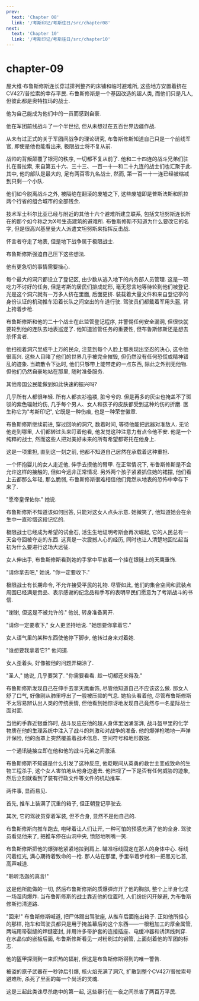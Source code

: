 ```yaml
---
prev:
  text: 'Chapter 08'
  link: '/考斯印记/考斯往日/src/chapter08'
next:
  text: 'Chapter 10'
  link: '/考斯印记/考斯往日/src/chapter10'
---
```


# chapter-09

屋大维·布鲁斯修斯连长穿过排列整齐的床铺和临时避难所, 这些地方安置着挤在CV427/普拉索的幸存平民. 布鲁斯修斯是一个基因改造的超人类, 而他们只是凡人, 但彼此都是奥特拉玛的战士.

他为自己能成为他们中的一员而感到自豪.

他在军团前线战斗了一个半世纪, 但从未想过在五百世界边疆作战.

从未有过正式的关于军团间战争的理论研究, 布鲁斯修斯知道自己只是一个前线军官, 即使是他也能看出来, 极限战士将不复从前.

战帅的背叛颠覆了银河的秩序, 一切都不复从前了. 他和二十四连的战斗兄弟们驻扎在普拉索, 来自第五十六、三十三、一百一十一和二十九连的战士们也汇聚于此. 其中, 他的部队是最大的, 足有两百零九名战士, 然而, 第一百一十一连已经被缩减到只剩一个小队.

他们如今脱离战斗之外, 被隔绝在翻滚的废墟之下, 这些废墟即是普斯法斯和凯拉两个行省的组合城市的全部残余.

技术军士科尔比亚已经与附近的其他十六个避难所建立联系, 包括文坦努斯连长所在的那个如今称之为X号生态建筑的避难所. 布鲁斯修斯不知道为什么要改它的名字, 但是很高兴基里曼大人派遣文坦努斯来指挥反击战.

怀言者夺走了地表, 但是地下战争属于极限战士.

布鲁斯修斯强迫自己压下这些想法.

他有更急切的事情需要操心.

每个最大的洞穴都设立了登记区, 由少数从逃入地下的内务部人员管理. 这是一项吃力不讨好的任务, 但是考斯的居民们排成蛇形, 毫无怨言地等待轮到他们被登记. 光是这个洞穴就有一万多人挤在里面, 后面更挤. 装载着大量文件和来自登记亭的身份认证的机动推车沿着长队之间空出的车道行驶. 驾驶员们都戴着军用头盔, 背上挎着步枪.

布鲁斯修斯和他的二十个战士在此监管登记程序, 并警惕任何安全漏洞, 但很快就要轮到他的连队去地表巡逻了. 他知道监管任务的重要性, 但布鲁斯修斯还是想去杀怀言者.

他扫视着洞穴里成千上万的民众, 注意到每个人脸上都表现出坚忍的决心, 这令他很高兴. 这些人目睹了他们的世界几乎被完全摧毁, 但仍然没有任何恐慌或精神错乱的迹象. 当疏散令下达时, 他们只够带上能带走的一点东西, 除此之外别无他物. 但他们仍然自豪地站在那里, 随时准备服务.

其他帝国公民能做到如此快速的振兴吗?

几乎所有人都很年轻. 所有人都衣衫褴褛, 脏兮兮的. 但是再多的灰尘也掩盖不了斑驳的紫色辐射灼伤, 几乎每个男人、女人和孩子的皮肤都受到这种灼伤的折磨. 医生称它为"考斯印记", 它既是一种伤痕, 也是一种荣誉徽章.

布鲁斯修斯继续前进, 穿过回响的洞穴, 数着时间, 等待他能把武器对准敌人. 无论他走到哪里, 人们都转过头来盯着他看, 他发觉这种注意力有点令他不安. 他是一个纯粹的战士, 然而这些人把对美好未来的所有希望都寄托在他身上.

这是一项重担, 直到这一刻之前, 他都不知道自己居然在承载着这种重担.

一个怀抱婴儿的女人走近他, 伸手去摸他的臂甲. 在正常情况下, 布鲁斯修斯是不会允许这样的接触的, 但如今远非正常情况. 另外两个孩子紧紧抓住她的裙摆, 他们看上去都那么年轻, 那么脆弱, 布鲁斯修斯很难相信他们竟然从地表的恐怖中幸存下来了.

"愿帝皇保佑你." 她说.

布鲁斯修斯不知道该如何回答, 只能对这女人点头示意. 她微笑了, 他知道她会在余生中一直珍惜这段记忆的.

极限战士已经成为希望的试金石, 活生生地证明考斯会再次崛起, 它的人民总有一天会夺回被夺走的东西. 这真是一次震撼人心的经历, 同时也让人清楚地回忆起当初为什么要进行这场大远征.

女人伸出手, 布鲁斯修斯看到她的手掌中平放着一个挂在银链上的天鹰垂饰.

"请你拿去吧," 她说. "你一定要收下."

极限战士有长期命令, 不允许接受平民的礼物. 尽管如此, 他们的集合空间和武装点周围已经满是贡品、表示感谢的纪念品和手写的表明平民们愿意为了考斯战斗的书信.

"谢谢, 但这是不被允许的." 他说, 转身准备离开.

"请你一定要收下," 女人更坚持地说. "她想要你拿着它."

女人语气里的某种东西使他停下脚步, 他转过身来对着她.

"谁想要我拿着它?" 他问道.

女人歪着头, 好像被他的问题弄糊涂了.

"圣人," 她说, 几乎要哭了. "你需要看看. 趁一切都还来得及."

布鲁斯修斯发现自己在伸手去拿天鹰垂饰, 尽管他知道自己不应该这么做. 那女人舒了口气, 好像刚从肺里呼出了一股被压抑的气息. 她抬头看着他, 尽管布鲁斯修斯不太容易辨认出人类的传统表情, 但他看到她惊讶地发现自己竟然与一名星际战士面对面.

当他的手靠近银垂饰时, 战斗反应在他的超人身体里汹涌澎湃, 战斗盔甲里的化学物质在他的生理系统中注入了战斗的刺激和对战争的准备. 他的爆弹枪啪地一声弹开保险, 他的面罩上突然覆盖着战术信息、空间符号和地形数据.

一个通讯链接立即在他和他的战斗兄弟之间激活.

布鲁斯修斯不知道是什么引发了这种反应, 他眨眼间从英勇的救世主变成致命的生物工程杀手, 这个女人害怕地从他身边退去. 他扫视了一下是否有任何威胁的迹象, 然后立刻就看到了装有行政文件等文件的机动推车.

两件事, 显而易见.

首先, 推车上装满了沉重的箱子, 但正朝登记亭驶去.

其次, 它的驾驶员穿着军装, 但不合身, 显然不是他自己的.

布鲁斯修斯向推车跑去, 咆哮着让人们让开, 一种可怕的预感充满了他的全身. 驾驶员看见他来了, 把推车停在山洞中央, 愤怒地咧嘴一笑.

布鲁斯修斯把他的爆弹枪紧紧地拉到肩上. 瞄准标线固定在那人的身体中心. 标线闪着红光, 满心期待着致命的一枪. 那人站在那里, 手里举着步枪和一把黑刃匕首, 高声喊道.

"聆听洛迦的真言!"

这是他所能做的一切, 然后布鲁斯修斯的质爆弹炸开了他的胸部, 整个上半身化成一场湿肉爆炸. 当布鲁斯修斯的战士靠近他的位置时, 人们纷纷闪开躲避, 为布鲁斯修斯扫清道路.

"回来!" 布鲁斯修斯喊道, 把尸体踢出驾驶座, 从推车后面拖出箱子. 正如他所担心的那样, 拖车和驾驶员都只是用于掩盖幕后的这个东西——一根粗加工的厚金属管, 两端用带裂缝的焊缝密封, 并用许多带护套的连接插座、电缓冲器和诱饵线刺穿. 在水晶似的嵌板后面, 布鲁斯修斯看见一对粉刷过的钢管, 上面刻着他的军团的标志.

他的盔甲探测到一束炽热的辐射, 但这是布鲁斯修斯得到的唯一警告.

被盗的原子武器在一秒钟后引爆, 核火焰充满了洞穴, 扩散到整个CV427/普拉索号避难所, 杀死了里面的每一个尚活的灵魂.

这是三起此类诛尽杀绝中的第一起, 这些暴行在一夜之间杀害了两百万平民.
